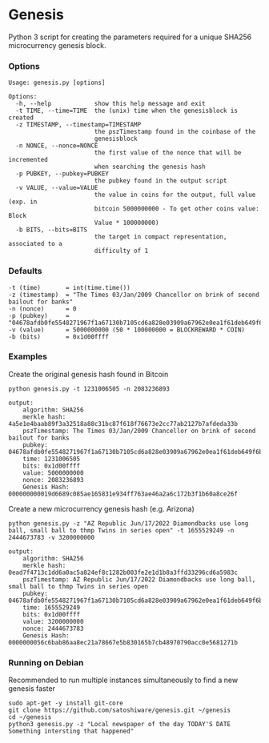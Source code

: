 # Genesis
Python 3 script for creating the parameters required for a unique SHA256 microcurrency genesis block.


### Options
    Usage: genesis.py [options]
    
    Options:
      -h, --help            show this help message and exit
      -t TIME, --time=TIME  the (unix) time when the genesisblock is created
      -z TIMESTAMP, --timestamp=TIMESTAMP
                            the pszTimestamp found in the coinbase of the
                            genesisblock
      -n NONCE, --nonce=NONCE
                            the first value of the nonce that will be incremented
                            when searching the genesis hash
      -p PUBKEY, --pubkey=PUBKEY
                            the pubkey found in the output script
      -v VALUE, --value=VALUE
                            the value in coins for the output, full value (exp. in
                            bitcoin 5000000000 - To get other coins value: Block
                            Value * 100000000)
      -b BITS, --bits=BITS
                            the target in compact representation, associated to a
                            difficulty of 1


### Defaults
    -t (time)       = int(time.time())
    -z (timestamp)  = "The Times 03/Jan/2009 Chancellor on brink of second bailout for banks"
    -n (nonce)      = 0
    -p (pubkey)     = "04678afdb0fe5548271967f1a67130b7105cd6a828e03909a67962e0ea1f61deb649f6bc3f4cef38c4f35504e51ec112de5c384df7ba0b8d578a4c702b6bf11d5f"
    -v (value)      = 5000000000 (50 * 100000000 = BLOCKREWARD * COIN)
    -b (bits)       = 0x1d00ffff


### Examples
Create the original genesis hash found in Bitcoin
    
    python genesis.py -t 1231006505 -n 2083236893
    
    output: 
        algorithm: SHA256
        merkle hash: 4a5e1e4baab89f3a32518a88c31bc87f618f76673e2cc77ab2127b7afdeda33b
        pszTimestamp: The Times 03/Jan/2009 Chancellor on brink of second bailout for banks
        pubkey: 04678afdb0fe5548271967f1a67130b7105cd6a828e03909a67962e0ea1f61deb649f6bc3f4cef38c4f35504e51ec112de5c384df7ba0b8d578a4c702b6bf11d5f
        time: 1231006505
        bits: 0x1d00ffff
        value: 5000000000
        nonce: 2083236893
        Genesis Hash: 000000000019d6689c085ae165831e934ff763ae46a2a6c172b3f1b60a8ce26f

Create a new microcurrency genesis hash (e.g. Arizona)
    
    python genesis.py -z "AZ Republic Jun/17/2022 Diamondbacks use long ball, small ball to thmp Twins in series open" -t 1655529249 -n 2444673783 -v 3200000000
    
    output:
        algorithm: SHA256
        merkle hash: 0ead7f4713c1dd6a0ac5a824ef8c1282b003fe2e1d1b8a3ffd33296cd6a5983c
        pszTimestamp: AZ Republic Jun/17/2022 Diamondbacks use long ball, small ball to thmp Twins in series open
        pubkey: 04678afdb0fe5548271967f1a67130b7105cd6a828e03909a67962e0ea1f61deb649f6bc3f4cef38c4f35504e51ec112de5c384df7ba0b8d578a4c702b6bf11d5f
        time: 1655529249
        bits: 0x1d00ffff
        value: 3200000000
        nonce: 2444673783
        Genesis Hash: 0000000056c6bab86aa8ec21a78667e5b830165b7cb48970790acc0e5681271b


### Running on Debian
Recommended to run multiple instances simultaneously to find a new genesis faster    
    
    sudo apt-get -y install git-core
    git clone https://github.com/satoshiware/genesis.git ~/genesis
    cd ~/genesis
    python3 genesis.py -z "Local newspaper of the day TODAY'S DATE Something intersting that happened"